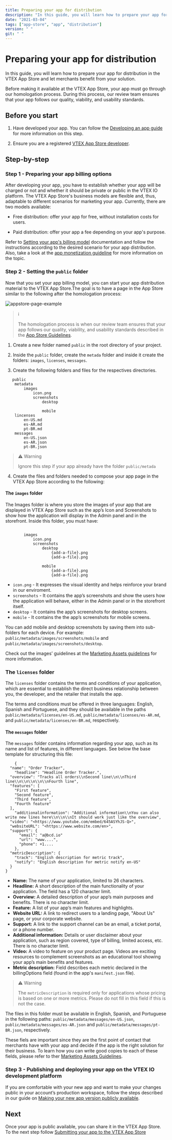 ```yaml
---
title: Preparing your app for distribution
description: "In this guide, you will learn how to prepare your app for distribution in the VTEX App Store and let merchants benefit from your solution."
date: "2021-03-04"
tags: ["app-store", "app", "distribution"]
version: " "
git: " "
---
```


# Preparing your app for distribution

In this guide, you will learn how to prepare your app for distribution in the VTEX App Store and let merchants benefit from your solution. 

Before making it available at the VTEX App Store, your app must go through our homologation process. During this process, our review team ensures that your app follows our quality, viability, and usability standards.

## Before you start


1. Have developed your app. You can follow the [Developing an app guide]() for more information on this step. 


2. Ensure you are a registered [VTEX App Store developer](https://developers.vtex.com/vtex-developer-docs/docs/vtex-io-documentation-becoming-a-registered-vtex-app-store-developer).

## Step-by-step
### Step 1 - Preparing your app billing options
After developing your app, you have to establish whether your app will be charged or not and whether it should be private or public in the VTEX IO platform. The VTEX App Store's business models are flexible and, thus, adaptable to different scenarios for marketing your app. Currently, there are two models available:

- Free distribution: offer your app for free, without installation costs for users. 

- Paid distribution: offer your app a fee depending on your app's purpose.


Refer to [Setting your app's billing model](https://developers.vtex.com/vtex-developer-docs/docs/vtex-io-documentation-setting-your-apps-billing-model) documentation and follow the instructions according to the desired scenario for your app distribution. Also, take a look at the [app monetization guideline](https://developers.vtex.com/vtex-developer-docs/docs/vtex-io-documentation-business-guidelines-app-monetization) for more information on the topic.

### Step 2 - Setting the `public` folder

Now that you set your app billing model, you can start your app distribution material to the VTEX App Store.The goal is to have a page in the App Store similar to the following after the homologation process:


![appstore-page-example](https://user-images.githubusercontent.com/67270558/153282275-98bab015-81e8-4858-8538-72c9fa33d17e.gif)

> ℹ️
> 
> The homologation process is when our review team ensures that your app follows our quality, viability, and usability standards described in the [App Store Guidelines](https://developers.vtex.com/vtex-developer-docs/docs/vtex-io-documentation-homologation-requirements-for-vtex-app-store).


1. Create a new folder named `public` in the root directory of your project.

2. Inside the `public` folder, create the `metada` folder and inside it create the folders: `images`, `licenses`, `messages`.

3. Create the following folders and files for the respectives directories.


```
   public
	metadata
		images
			icon.png
			screenshots
				desktop

				mobile
	lincenses
		en-US.md
		es-AR.md
		pt-BR.md
	messages
		en-US.json
		es-AR.json
		pt-BR.json

```


>⚠️ Warning
>
> Ignore this step if your app already have the folder `public/metada`

4. Create the files and folders needed to compose  your app page in the VTEX App Store according to the following:

#### The `images` folder

The Images folder is where you store the images of your app that are displayed in VTEX App Store such as the app’s Icon and Screenshots to show how the application will display in the Admin panel and in the storefront. Inside this folder, you must have:


```

		images
			icon.png 
			screenshots
				desktop
					{add-a-file}.png
					{add-a-file}.png

				mobile
					{add-a-file}.png
					{add-a-file}.png

```

- `icon.png` - It expresses the visual identity and helps reinforce your brand in our enviroment.
- `screenshots` - It contains the app’s screenshots and show the users how the application will behave, either in the Admin panel or in the storefront itself.
- `desktop` - It contains the app’s screenshots for desktop screens.
- `mobile` - It contains the the app’s screenshots for mobile screens.

You can add mobile and desktop screenshots by saving them into sub-folders for each device. For example: `public/metadata/images/screenshots/mobile` and `public/metadata/images/screenshots/desktop`.

Check out the images’ guidelines at the [Marketing Assets guidelines](https://developers.vtex.com/vtex-developer-docs/docs/vtex-io-documentation-business-guidelines-marketing-assets) for more information.


### The `licenses` folder

The `licenses` folder contains the terms and conditions of your application, which are essential to establish the direct business relationship between you, the developer, and the retailer that installs the app.


️The terms and conditions must be offered in three languages: English, Spanish and Portuguese, and they should be available in the paths `public/metadata/licenses/en-US.md`, `public/metadata/licenses/es-AR.md`, and `public/metadata/licenses/en-BR.md`, respectively.


#### The `messages` folder

The `messages` folder contains information regarding your app, such as its name and list of features, in different languages.
See below the base template for structuring this file:

```
    {
  "name": "Order Tracker",
    "headline": "Headline Order Tracker.",
  "overview": "Tracks all orders\\nSecond line\\n\\nThird line\\n\\n\\n\\n\\nFourth line",
  "features": [
    "First feature",
    "Second feature",
    "Third feature",
    "Fourth feature"
  ],
    "additionalinformation": "Additional information\\nYou can also write new lines here\\n\\n\\nIt should work just like the overview",
  "video": "<https://www.youtube.com/embed/645ASYhJS-Q>",
  "websiteURL": "<https://www.website.com/en>",
  "support": {
      "email": "a@bcd.io"
      "url": "www....",
      "phone": +1....
    },
  "metricDescription": {
    "track": "English description for metric track",
    "notify": "English description for metric notify en-US"
  }
}

```

- **Name:** The name of your application, limited to 26 characters.
- **Headline:** A short description of the main functionality of your application. The field has a 120 character limit.
- **Overview:** A detailed description of your app’s main purposes and benefits. There is no character limit.
- **Feature:** A list of your app’s main features and highlights. 
- **Website URL:** A link to redirect users to a landing page, "About Us" page, or your corporate website.
- **Support:** A link to the support channel can be an email, a ticket portal, or a phone number.
- **Additional information:** Details or user disclaimer about your application, such as region covered, type of billing, limited access, etc.  There is no character limit.
- **Video:** A video to feature on your product page. Videos are exciting resources to complement screenshots as an educational tool showing your app’s main benefits and features.
- **Metric description:**  Field describes each metric declared in the billingOptions field (found in the app's `manifest.json` file).

>⚠️ Warning
>
> The `metricDescription` is required only for applications whose pricing is based on one or more metrics. Please do not fill in this field if this is not the case.

The files in this folder must be available in English, Spanish, and Portuguese in the following paths: `public/metadata/messages/en-US.json`, `public/metadata/messages/es-AR.json` and `public/metadata/messages/pt-BR.json`, respectively.

These fiels are important since they are the first point of contact that merchants have with your app and decide if the app is the right solution for their business. To learn how you can write good copies to each of these fields, please refer to ther [Marketing Assets Guidelines](https://developers.vtex.com/vtex-developer-docs/docs/vtex-io-documentation-business-guidelines-marketing-assets#messages). 

### Step 3 - Publishing and deploying your app on the VTEX IO development platform

If you are comfortable with your new app and want to make your changes public in your account’s production workspace, follow the steps described in our guide on [Making your new app version publicly available](https://developers.vtex.com/vtex-developer-docs/docs/vtex-io-documentation-making-your-new-app-version-publicly-available).


## Next
Once your app is public available, you can share it in the VTEX App Store. To the next step follow [Submitting your app to the VTEX App Store](https://developers.vtex.com/vtex-developer-docs/docs/vtex-io-documentation-submitting-your-app-in-the-vtex-app-store)
